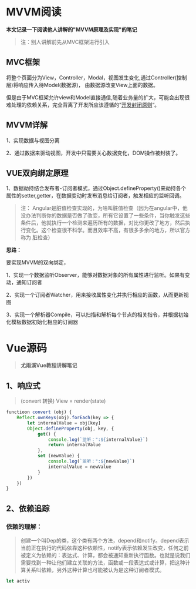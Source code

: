 # MVVM阅读

**本文记录一下阅读他人讲解的"MVVM原理及实现"的笔记**



>  注：别人讲解前先从MVC框架进行引入

## MVC框架

将整个页面分为View，Controller，Modal，视图发生变化,通过Controller(控制层)将响应传入待Model(数据源)， 由数据源改变View上面的数据。

但是由于MVC框架允许view和Model直接通信,随着业务量的扩大，可能会出现很难处理的依赖关系，完全背离了开发所应该遵循的”[开发封闭原则]([https://baike.baidu.com/item/%E5%BC%80%E6%94%BE%E5%B0%81%E9%97%AD%E5%8E%9F%E5%88%99/6028662?fr=aladdin](https://baike.baidu.com/item/开放封闭原则/6028662?fr=aladdin))“。



## MVVM详解

1、实现数据与视图分离

2、通过数据来驱动视图，开发中只需要关心数据变化，DOM操作被封装了。



## VUE双向绑定原理

1、数据劫持结合发布者-订阅者模式，通过Object.defineProperty()来劫持各个属性的setter,getter，在数据变动时发布消息给订阅者，触发相应的监听回调。

> 注： Angular是脏值检查实现的，为啥叫脏值检查（因为在angular中，他没办法判断你的数据是否做了改变，所有它设置了一些条件，当你触发这些条件后，他就执行一个检测来遍历所有的数据，对比你更改了地方，然后执行变化。这个检查很不科学。而且效率不高，有很多多余的地方，所以官方称为 脏检查）
>

**思路：**

要实现MVVM的双向绑定，

1、实现一个数据监听Observer，能够对数据对象的所有属性进行监听。如果有变动，通知订阅者

2、实现一个订阅者Watcher，用来接收属性变化并执行相应的函数，从而更新视图

3、实现一个解析器Compile，可以扫描和解析每个节点的相关指令，并根据初始化模板数据初始化相应的订阅器





# Vue源码

> **尤雨溪Vue教程讲解笔记**

## 1、响应式   

> (convert 转换)    View =  render(state)

``` js
functioon convert (obj) {
    Reflect.ownKeys(obj).forEach(key => {
        let internalValue = obj[key]
        Object.defineProperty(obj, key, {
            get() {
  				console.log(`监听：":${internalValue}`)
                return internalValue
            }, 
            set (newValue) {
                console.log(`监听：":${newValue}`)
                internalValue = newValue
            }
        })
    })
}
```





## 2、依赖追踪

### 依赖的理解：

> 创建一个叫Dep的类，这个类有两个方法，depend和notify。depend表示当前正在执行的代码依靠这种依赖性，notify表示依赖发生改变，任何之前被定义为依赖的：表达式、计算，都会被通知重新执行函数。也就是说我们需要找到一种让他们建立关联的方法，函数或一段表达式或计算，把这种计算关系叫依赖，另外这种计算也可能被认为是这种订阅者模式。

``` js
let activ
```

